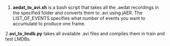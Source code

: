 1. **aedat_to_avi.sh** is a bash script that takes all the .aedat recordings in the specified folder and converts them to .avi using jAER. The LIST_OF_EVENTS specifies what number of events you want to accumulate to produce one frame. 

2.**avi_to_lmdb.py** takes all available .avi files and compiles them in train and test LMDBs.

